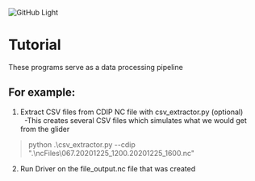 ![GitHub Light](https://github.com/github-light.png#gh-dark-mode-only)
# Tutorial

These programs serve as a data processing pipeline
## For example:
1) Extract CSV files from CDIP NC file with csv_extractor.py (optional)<br /> 
&nbsp; -This creates several CSV files which simulates what we would get from the glider<br /> 
> python .\csv_extractor.py --cdip ".\ncFiles\067.20201225_1200.20201225_1600.nc"

2) Run Driver on the file_output.nc file that was created<br /> 